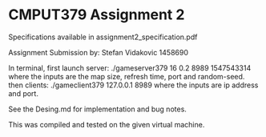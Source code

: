 ﻿# CMPUT379 Assignment 2
Specifications available in assignment2_specification.pdf

Assignment Submission by: Stefan Vidakovic 1458690

In terminal, first launch server:
	./gameserver379 16 0.2 8989 1547543314
	where the inputs are the map size, refresh time, port and random-seed.
then clients:
	./gameclient379 127.0.0.1 8989
	where the inputs are ip address and port.
 
See the Desing.md for implementation and bug notes.

This was compiled and tested on the given virtual machine.
